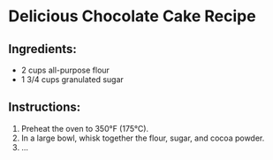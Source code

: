 # Delicious Chocolate Cake Recipe

## Ingredients:
- 2 cups all-purpose flour
- 1 3/4 cups granulated sugar


## Instructions:
1. Preheat the oven to 350°F (175°C).
2. In a large bowl, whisk together the flour, sugar, and cocoa powder.
3. ...